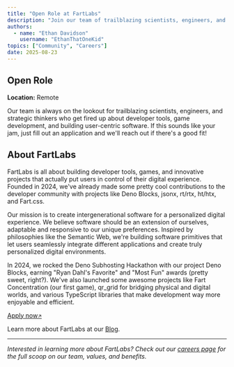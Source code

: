 ```yaml
---
title: "Open Role at FartLabs"
description: "Join our team of trailblazing scientists, engineers, and strategic thinkers passionate about developer tools and user-centric software."
authors:
  - name: "Ethan Davidson"
    username: "EthanThatOneKid"
topics: ["Community", "Careers"]
date: 2025-08-23
---
```


## Open Role

**Location:** Remote

Our team is always on the lookout for trailblazing scientists, engineers, and
strategic thinkers who get fired up about developer tools, game development, and
building user-centric software. If this sounds like your jam, just fill out an
application and we'll reach out if there's a good fit!

## About FartLabs

FartLabs is all about building developer tools, games, and innovative projects
that actually put users in control of their digital experience. Founded in 2024,
we've already made some pretty cool contributions to the developer community
with projects like Deno Blocks, jsonx, rt/rtx, ht/htx, and Fart.css.

Our mission is to create intergenerational software for a personalized digital
experience. We believe software should be an extension of ourselves, adaptable
and responsive to our unique preferences. Inspired by philosophies like the
Semantic Web, we're building software primitives that let users seamlessly
integrate different applications and create truly personalized digital
environments.

In 2024, we rocked the Deno Subhosting Hackathon with our project Deno Blocks,
earning "Ryan Dahl's Favorite" and "Most Fun" awards (pretty sweet, right?).
We've also launched some awesome projects like Fart Concentration (our first
game), qr_grid for bridging physical and digital worlds, and various TypeScript
libraries that make development way more enjoyable and efficient.

<a href="https://docs.google.com/forms/d/e/1FAIpQLSdS6iN0l2Ze6_RX_MU70qGCnyYiMif6v4KO-Cd1q6tU-11RIA/viewform?usp=dialog" class="fart-button">Apply
now<small>&#8599;</small></a>

Learn more about FartLabs at our <a href="/blog" class="fart-button">Blog</a>.

---

_Interested in learning more about FartLabs? Check out our
[careers page](/careers) for the full scoop on our team, values, and benefits._
